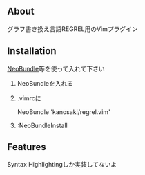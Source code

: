 

About
-----
グラフ書き換え言語REGREL用のVimプラグイン

Installation
------------
[NeoBundle](https://github.com/Shougo/neobundle.vim)等を使って入れて下さい

1. NeoBundleを入れる
2. .vimrcに

    NeoBundle 'kanosaki/regrel.vim'

3. :NeoBundleInstall

Features
--------
Syntax Highlightingしか実装してないよ
